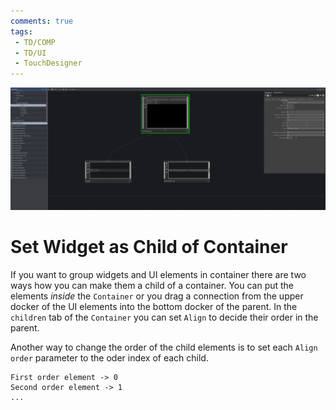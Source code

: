 ```yaml
---
comments: true
tags:
 - TD/COMP
 - TD/UI
 - TouchDesigner
---
```


![alt text](./img/SetWidgedChildContainer.png)
# Set Widget as Child of Container
If you want to group widgets and UI elements in container there are two ways how you can make them a child of a container.
You can put the elements *inside* the `Container` or you drag a connection from the upper docker of the UI elements into the bottom docker of the parent.
In the `children` tab of the `Container` you can set `Align` to decide their order in the parent.

Another way to change the order of the child elements is to set each `Align order` parameter to the oder index of each child. 
```
First order element -> 0
Second order element -> 1
...
```